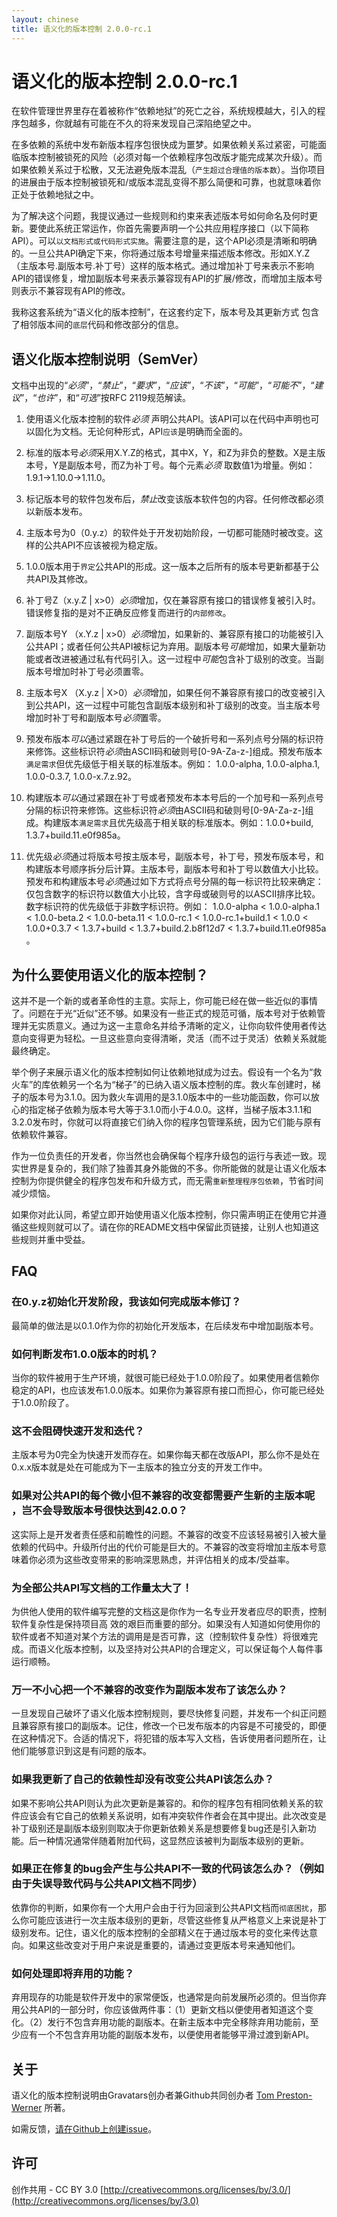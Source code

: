 ```yaml
---
layout: chinese
title: 语义化的版本控制 2.0.0-rc.1
---
```


语义化的版本控制 2.0.0-rc.1
===================================

在软件管理世界里存在着被称作“依赖地狱”的死亡之谷，系统规模越大，引入的程序包越多，你就越有可能在不久的将来发现自己深陷绝望之中。

在多依赖的系统中发布新版本程序包很快成为噩梦。如果依赖关系过紧密，可能面临版本控制被锁死的风险（必须对每一个依赖程序包改版才能完成某次升级）。而如果依赖关系过于松散，又无法避免版本混乱（`产生超过合理值的版本数`）。当你项目的进展由于版本控制被锁死和/或版本混乱变得不那么简便和可靠，也就意味着你正处于依赖地狱之中。

为了解决这个问题，我提议通过一些规则和约束来表述版本号如何命名及何时更新。要使此系统正常运作，你首先需要声明一个公共应用程序接口（以下简称API）。可以`以文档形式或代码形式实施`。需要注意的是，这个API必须是清晰和明确的。一旦公共API确定下来，你将通过版本号增量来描述版本修改。形如X.Y.Z（主版本号.副版本号.补丁号）这样的版本格式。通过增加补丁号来表示不影响API的错误修复，增加副版本号来表示兼容现有API的扩展/修改，而增加主版本号则表示不兼容现有API的修改。

我称这套系统为“语义化的版本控制”，在这套约定下，版本号及其更新方式 包含了相邻版本间的`底层`代码和修改部分的信息。


语义化版本控制说明（SemVer）
------------------------------------------

文档中出现的“*必须*”，“*禁止*”，“*要求*”，“*应该*”，“*不该*”，“*可能*”，“*可能不*”，“*建议*”，“*也许*”，和“*可选*”按RFC 2119规范解读。

1. 使用语义化版本控制的软件*必须* 声明公共API。该API可以在代码中声明也可以固化为文档。无论何种形式，API`应该`是明确而全面的。

1. 标准的版本号*必须*采用X.Y.Z的格式，其中X，Y，和Z为非负的整数。X是主版本号，Y是副版本号，而Z为补丁号。每个元素*必须*
取数值1为增量。例如：1.9.1->1.10.0->1.11.0。

1. 标记版本号的软件包发布后，*禁止*改变该版本软件包的内容。任何修改都必须以新版本发布。

1. 主版本号为0（0.y.z）的软件处于开发初始阶段，一切都可能随时被改变。这样的公共API不应该被视为稳定版。

1. 1.0.0版本用于`界定`公共API的形成。这一版本之后所有的版本号更新都基于公共API及其修改。

1. 补丁号Z（x.y.Z | x>0）*必须*增加，仅在兼容原有接口的错误修复被引入时。错误修复指的是对不正确反应修复而进行的`内部修改`。

1. 副版本号Y （x.Y.z | x>0）*必须*增加，如果新的、兼容原有接口的功能被引入公共API；或者任何公共API被标记为弃用。副版本号*可能*增加，如果大量新功能或者改进被通过私有代码引入。这一过程中*可能*包含补丁级别的改变。当副版本号增加时补丁号必须置零。

1. 主版本号X （X.y.z | X>0）*必须*增加，如果任何不兼容原有接口的改变被引入到公共API，这一过程中可能包含副版本级别和补丁级别的改变。当主版本号增加时补丁号和副版本号*必须*置零。

1. 预发布版本*可以*通过紧跟在补丁号后的一个破折号和一系列点号分隔的标识符来修饰。这些标识符*必须*由ASCII码和破则号[0-9A-Za-z-]组成。预发布版本`满足需求`但优先级低于相关联的标准版本。例如： 1.0.0-alpha, 1.0.0-alpha.1, 1.0.0-0.3.7, 1.0.0-x.7.z.92。

1. 构建版本*可以*通过紧跟在补丁号或者预发布本本号后的一个加号和一系列点号分隔的标识符来修饰。这些标识符*必须*由ASCII码和破则号[0-9A-Za-z-]组成。构建版本`满足需求`且优先级高于相关联的标准版本。例如：1.0.0+build, 1.3.7+build.11.e0f985a。

1. 优先级*必须*通过将版本号按主版本号，副版本号，补丁号，预发布版本号，和构建版本号顺序拆分后计算。主版本号，副版本号和补丁号以数值大小比较。预发布和构建版本号*必须*通过如下方式将点号分隔的每一标识符比较来确定：仅包含数字的标识符以数值大小比较，含字母或破则号的以ASCII排序比较。数字标识符的优先级低于非数字标识符。例如： 1.0.0-alpha < 1.0.0-alpha.1 < 1.0.0-beta.2 < 1.0.0-beta.11 < 1.0.0-rc.1 < 1.0.0-rc.1+build.1 < 1.0.0 < 1.0.0+0.3.7 < 1.3.7+build < 1.3.7+build.2.b8f12d7 < 1.3.7+build.11.e0f985a 。

为什么要使用语义化的版本控制？
----------------------------

这并不是一个新的或者革命性的主意。实际上，你可能已经在做一些近似的事情了。问题在于光“近似”还不够。如果没有一些正式的规范可循，版本号对于依赖管理并无实质意义。通过为这一主意命名并给予清晰的定义，让你向软件使用者传达意向变得更为轻松。一旦这些意向变得清晰，灵活（而不过于灵活）依赖关系就能最终确定。

举个例子来展示语义化的版本控制如何让依赖地狱成为过去。假设有一个名为“救火车”的库依赖另一个名为“梯子”的已纳入语义版本控制的库。救火车创建时，梯子的版本号为3.1.0。因为救火车调用的是3.1.0版本中的一些功能函数，你可以放心的指定梯子依赖为版本号大等于3.1.0而小于4.0.0。这样，当梯子版本3.1.1和3.2.0发布时，你就可以将直接它们纳入你的程序包管理系统，因为它们能与原有依赖软件兼容。

作为一位负责任的开发者，你当然也会确保每个程序升级包的运行与表述一致。现实世界是复杂的，我们除了独善其身外能做的不多。你所能做的就是让语义化版本控制为你提供健全的程序包发布和升级方式，而无需`重新整理程序包依赖`，节省时间减少烦恼。

如果你对此认同，希望立即开始使用语义化版本控制，你只需声明正在使用它并遵循这些规则就可以了。请在你的README文档中保留此页链接，让别人也知道这些规则并重中受益。


FAQ
---

### 在0.y.z初始化开发阶段，我该如何完成版本修订？

最简单的做法是以0.1.0作为你的初始化开发版本，在后续发布中增加副版本号。

### 如何判断发布1.0.0版本的时机？

当你的软件被用于生产环境，就很可能已经处于1.0.0阶段了。如果使用者信赖你稳定的API，也应该发布1.0.0版本。如果你为兼容原有接口而担心，你可能已经处于1.0.0阶段了。

### 这不会阻碍快速开发和迭代？

主版本号为0完全为快速开发而存在。如果你每天都在改版API，那么你不是处在0.x.x版本就是处在可能成为下一主版本的独立分支的开发工作中。

### 如果对公共API的每个微小但不兼容的改变都需要产生新的主版本呢 ，岂不会导致版本号很快达到42.0.0？

这实际上是开发者责任感和前瞻性的问题。不兼容的改变不应该轻易被引入被大量依赖的代码中。升级所付出的代价可能是巨大的。不兼容的改变将增加主版本号意味着你必须为这些改变带来的影响深思熟虑，并评估相关的成本/受益率。

### 为全部公共API写文档的工作量太大了！

为供他人使用的软件编写完整的文档这是你作为一名专业开发者应尽的职责，控制软件复杂性是保持项目高 效的艰巨而重要的部分。如果没有人知道如何使用你的软件或者不知道对某个方法的调用是是否可靠，这（控制软件复杂性）将很难完成。而语义化版本控制，以及坚持对公共API的合理定义，可以保证每个人每件事运行顺畅。

### 万一不小心把一个不兼容的改变作为副版本发布了该怎么办？

一旦发现自己破坏了语义化版本控制规则，要尽快修复问题，并发布一个纠正问题且兼容原有接口的副版本。记住，修改一个已发布版本的内容是不可接受的，即便在这种情况下。合适的情况下，将犯错的版本写入文档，告诉使用者问题所在，让他们能够意识到这是有问题的版本。

### 如果我更新了自己的依赖性却没有改变公共API该怎么办？

如果不影响公共API则认为此次更新是兼容的。和你的程序包有相同依赖关系的软件应该会有它自己的依赖关系说明，如有冲突软件作者会在其中提出。此次改变是补丁级别还是副版本级别则取决于你更新依赖关系是想要修复bug还是引入新功能。后一种情况通常伴随着附加代码，这显然应该被判为副版本级别的更新。

### 如果正在修复的bug会产生与公共API不一致的代码该怎么办？（例如由于失误导致代码与公共API文档不同步）

依靠你的判断，如果你有一个大用户会由于行为回滚到公共API文档而`彻底困扰`，那么你可能应该进行一次主版本级别的更新，尽管这些修复从严格意义上来说是补丁级别发布。记住，语义化的版本控制的全部精义在于通过版本号的变化来传达意向。如果这些改变对于用户来说是重要的，请通过变更版本号来通知他们。

### 如何处理即将弃用的功能？

弃用现存的功能是软件开发中的家常便饭，也通常是向前发展所必须的。但当你弃用公共API的一部分时，你应该做两件事：（1）更新文档以便使用者知道这个变化。（2）发行不包含弃用功能的副版本。在新主版本中完全移除弃用功能前，至少应有一个不包含弃用功能的副版本发布，以便使用者能够平滑过渡到新API。


关于
-----

语义化的版本控制说明由Gravatars创办者兼Github共同创办者 [Tom Preston-Werner](http://tom.preston-werner.com) 所著。

如需反馈，[请在Github上创建issue](https://github.com/mojombo/semver/issues)。


许可
-------

创作共用 - CC BY 3.0
[http://creativecommons.org/licenses/by/3.0/](http://creativecommons.org/licenses/by/3.0)
